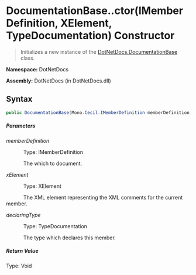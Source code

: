 # DocumentationBase..ctor(IMemberDefinition, XElement, TypeDocumentation) Constructor
> Initializes a new instance of the [DotNetDocs.DocumentationBase](docs/DocumentationBase.md) class.

**Namespace:** DotNetDocs

**Assembly:** DotNetDocs (in DotNetDocs.dll)
## Syntax
```csharp
public DocumentationBase(Mono.Cecil.IMemberDefinition memberDefinition, System.Xml.Linq.XElement xElement, DotNetDocs.TypeDocumentation declaringType);
```
##### Parameters
*memberDefinition*

&nbsp;&nbsp;&nbsp;&nbsp;&nbsp;&nbsp;&nbsp;&nbsp;&nbsp;&nbsp;&nbsp;&nbsp;Type: IMemberDefinition

&nbsp;&nbsp;&nbsp;&nbsp;&nbsp;&nbsp;&nbsp;&nbsp;&nbsp;&nbsp;&nbsp;&nbsp;The  which to document.


*xElement*

&nbsp;&nbsp;&nbsp;&nbsp;&nbsp;&nbsp;&nbsp;&nbsp;&nbsp;&nbsp;&nbsp;&nbsp;Type: XElement

&nbsp;&nbsp;&nbsp;&nbsp;&nbsp;&nbsp;&nbsp;&nbsp;&nbsp;&nbsp;&nbsp;&nbsp;The XML element representing the XML comments for the current member.


*declaringType*

&nbsp;&nbsp;&nbsp;&nbsp;&nbsp;&nbsp;&nbsp;&nbsp;&nbsp;&nbsp;&nbsp;&nbsp;Type: TypeDocumentation

&nbsp;&nbsp;&nbsp;&nbsp;&nbsp;&nbsp;&nbsp;&nbsp;&nbsp;&nbsp;&nbsp;&nbsp;The type which declares this member.


##### Return Value
Type: Void



